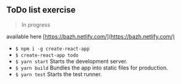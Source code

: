 ToDo list exercise 
------------------
> In progress

 available here [https://bazh.netlify.com/](https://bazh.netlify.com/)

- `$ npm i -g create-react-app`
- `$ create-react-app todo`
- `$ yarn start` Starts the development server.
- `$ yarn build` Bundles the app into static files for production.
- `$ yarn test` Starts the test runner.
